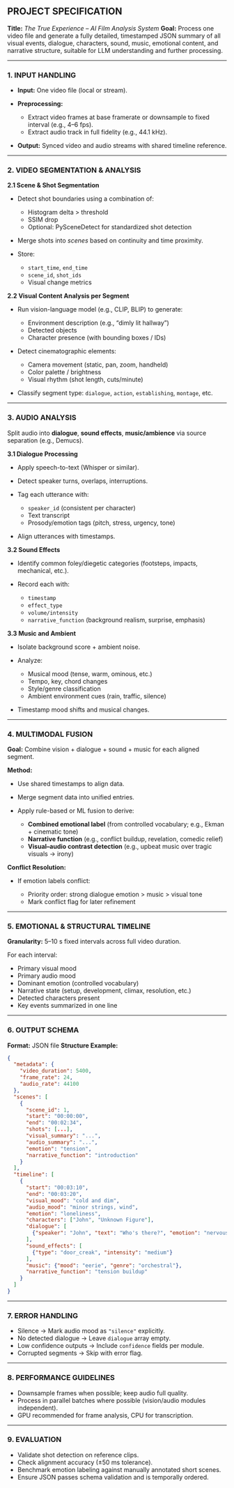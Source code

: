 ## **PROJECT SPECIFICATION**

**Title:** *The True Experience – AI Film Analysis System*
**Goal:** Process one video file and generate a fully detailed, timestamped JSON summary of all visual events, dialogue, characters, sound, music, emotional content, and narrative structure, suitable for LLM understanding and further processing.

---

### **1. INPUT HANDLING**

* **Input:** One video file (local or stream).
* **Preprocessing:**

  * Extract video frames at base framerate or downsample to fixed interval (e.g., 4–6 fps).
  * Extract audio track in full fidelity (e.g., 44.1 kHz).
* **Output:** Synced video and audio streams with shared timeline reference.

---

### **2. VIDEO SEGMENTATION & ANALYSIS**

**2.1 Scene & Shot Segmentation**

* Detect shot boundaries using a combination of:

  * Histogram delta > threshold
  * SSIM drop
  * Optional: PySceneDetect for standardized shot detection
* Merge shots into *scenes* based on continuity and time proximity.
* Store:

  * `start_time`, `end_time`
  * `scene_id`, `shot_ids`
  * Visual change metrics

**2.2 Visual Content Analysis per Segment**

* Run vision-language model (e.g., CLIP, BLIP) to generate:

  * Environment description (e.g., “dimly lit hallway”)
  * Detected objects
  * Character presence (with bounding boxes / IDs)
* Detect cinematographic elements:

  * Camera movement (static, pan, zoom, handheld)
  * Color palette / brightness
  * Visual rhythm (shot length, cuts/minute)
* Classify segment type: `dialogue`, `action`, `establishing`, `montage`, etc.

---

### **3. AUDIO ANALYSIS**

Split audio into **dialogue**, **sound effects**, **music/ambience** via source separation (e.g., Demucs).

**3.1 Dialogue Processing**

* Apply speech-to-text (Whisper or similar).
* Detect speaker turns, overlaps, interruptions.
* Tag each utterance with:

  * `speaker_id` (consistent per character)
  * Text transcript
  * Prosody/emotion tags (pitch, stress, urgency, tone)
* Align utterances with timestamps.

**3.2 Sound Effects**

* Identify common foley/diegetic categories (footsteps, impacts, mechanical, etc.).
* Record each with:

  * `timestamp`
  * `effect_type`
  * `volume/intensity`
  * `narrative_function` (background realism, surprise, emphasis)

**3.3 Music and Ambient**

* Isolate background score + ambient noise.
* Analyze:

  * Musical mood (tense, warm, ominous, etc.)
  * Tempo, key, chord changes
  * Style/genre classification
  * Ambient environment cues (rain, traffic, silence)
* Timestamp mood shifts and musical changes.

---

### **4. MULTIMODAL FUSION**

**Goal:** Combine vision + dialogue + sound + music for each aligned segment.

**Method:**

* Use shared timestamps to align data.
* Merge segment data into unified entries.
* Apply rule-based or ML fusion to derive:

  * **Combined emotional label** (from controlled vocabulary; e.g., Ekman + cinematic tone)
  * **Narrative function** (e.g., conflict buildup, revelation, comedic relief)
  * **Visual–audio contrast detection** (e.g., upbeat music over tragic visuals → irony)

**Conflict Resolution:**

* If emotion labels conflict:

  * Priority order: strong dialogue emotion > music > visual tone
  * Mark conflict flag for later refinement

---

### **5. EMOTIONAL & STRUCTURAL TIMELINE**

**Granularity:** 5–10 s fixed intervals across full video duration.

For each interval:

* Primary visual mood
* Primary audio mood
* Dominant emotion (controlled vocabulary)
* Narrative state (setup, development, climax, resolution, etc.)
* Detected characters present
* Key events summarized in one line

---

### **6. OUTPUT SCHEMA**

**Format:** JSON file
**Structure Example:**

```json
{
  "metadata": {
    "video_duration": 5400,
    "frame_rate": 24,
    "audio_rate": 44100
  },
  "scenes": [
    {
      "scene_id": 1,
      "start": "00:00:00",
      "end": "00:02:34",
      "shots": [...],
      "visual_summary": "...",
      "audio_summary": "...",
      "emotion": "tension",
      "narrative_function": "introduction"
    }
  ],
  "timeline": [
    {
      "start": "00:03:10",
      "end": "00:03:20",
      "visual_mood": "cold and dim",
      "audio_mood": "minor strings, wind",
      "emotion": "loneliness",
      "characters": ["John", "Unknown Figure"],
      "dialogue": [
        {"speaker": "John", "text": "Who's there?", "emotion": "nervous"}
      ],
      "sound_effects": [
        {"type": "door_creak", "intensity": "medium"}
      ],
      "music": {"mood": "eerie", "genre": "orchestral"},
      "narrative_function": "tension buildup"
    }
  ]
}
```

---

### **7. ERROR HANDLING**

* Silence → Mark audio mood as `"silence"` explicitly.
* No detected dialogue → Leave `dialogue` array empty.
* Low confidence outputs → Include `confidence` fields per module.
* Corrupted segments → Skip with error flag.

---

### **8. PERFORMANCE GUIDELINES**

* Downsample frames when possible; keep audio full quality.
* Process in parallel batches where possible (vision/audio modules independent).
* GPU recommended for frame analysis, CPU for transcription.

---

### **9. EVALUATION**

* Validate shot detection on reference clips.
* Check alignment accuracy (±50 ms tolerance).
* Benchmark emotion labeling against manually annotated short scenes.
* Ensure JSON passes schema validation and is temporally ordered.

